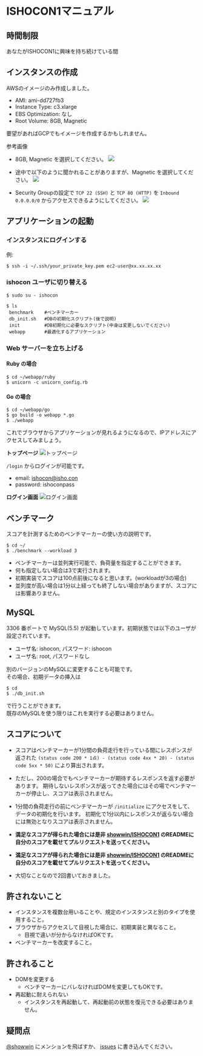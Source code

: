 # ISHOCON1マニュアル
## 時間制限
あなたがISHOCON1に興味を持ち続けている間

## インスタンスの作成
AWSのイメージのみ作成しました。
* AMI: ami-dd727fb3
* Instance Type: c3.xlarge
* EBS Optimization: なし
* Root Volume: 8GB, Magnetic

要望があればGCPでもイメージを作成するかもしれません。

参考画像  
* 8GB, Magnetic を選択してください。
![](https://raw.githubusercontent.com/showwin/ISHOCON1/master/doc/images/instance1.png)

* 途中で以下のように聞かれることがありますが、Magnetic を選択してください。
![](https://raw.githubusercontent.com/showwin/ISHOCON1/master/doc/images/instance2.png)

* Security Groupの設定で `TCP 22 (SSH)` と `TCP 80 (HTTP)` を `Inbound 0.0.0.0/0` からアクセスできるようにしてください。
![](https://raw.githubusercontent.com/showwin/ISHOCON1/master/doc/images/instance3.png)

## アプリケーションの起動
### インスタンスにログインする
例:
```
$ ssh -i ~/.ssh/your_private_key.pem ec2-user@xx.xx.xx.xx
```

### ishocon ユーザに切り替える
```
$ sudo su - ishocon
```

```
$ ls
 benchmark    #ベンチマーカー
 db_init.sh   #DBの初期化スクリプト(後で説明)
 init         #DB初期化に必要なスクリプト(中身は変更しないでください)
 webapp       #最適化するアプリケーション
```

### Web サーバーを立ち上げる
#### Ruby の場合
```
$ cd ~/webapp/ruby
$ unicorn -c unicorn_config.rb
```

#### Go の場合
```
$ cd ~/webapp/go
$ go build -o webapp *.go
$ ./webapp
```
これでブラウザからアプリケーションが見れるようになるので、IPアドレスにアクセスしてみましょう。  

**トップページ**
![トップページ](https://raw.githubusercontent.com/showwin/ISHOCON1/master/doc/images/top.png)

`/login` からログインが可能です。
* email: ishocon@isho.con
* password: ishoconpass

**ログイン画面**
![ログイン画面](https://raw.githubusercontent.com/showwin/ISHOCON1/master/doc/images/login.png)


## ベンチマーク
スコアを計測するためのベンチマーカーの使い方の説明です。
```
$ cd ~/
$ ./benchmark --workload 3
```
* ベンチマーカーは並列実行可能で、負荷量を指定することができます。
* 何も指定しない場合は3で実行されます。
* 初期実装でスコアは100点前後になると思います。(workloadが3の場合)
* 並列度が高い場合は1分以上経っても終了しない場合がありますが、スコアには影響ありません。

## MySQL
3306 番ポートで MySQL(5.5) が起動しています。初期状態では以下のユーザが設定されています。
* ユーザ名: ishocon, パスワード: ishocon
* ユーザ名: root, パスワードなし

別のバージョンのMySQLに変更することも可能です。  
その場合、初期データの挿入は
```
$ cd
$ ./db_init.sh
```
で行うことができます。  
既存のMySQLを使う限りはこれを実行する必要はありません。

## スコアについて
* スコアはベンチマーカーが1分間の負荷走行を行っている間にレスポンスが返された
`(status code 200 * 1点) - (status code 4xx * 20) - (status code 5xx * 50)`
により算出されます。
* ただし、200の場合でもベンチマーカーが期待するレスポンスを返す必要があります。
期待しないレスポンスが返ってきた場合にはその場でベンチマーカーが停止し、スコアは表示されません。
* 1分間の負荷走行の前にベンチマーカーが `/initialize` にアクセスをして、データの初期化を行います。
初期化で1分以内にレスポンスが返らない場合には無効となりスコアは表示されません。

* **満足なスコアが得られた場合には是非 [showwin/ISHOCON1](https://github.com/showwin/ISHOCON1) のREADMEに自分のスコアを載せてプルリクエストを送ってください。**
* **満足なスコアが得られた場合には是非 [showwin/ISHOCON1](https://github.com/showwin/ISHOCON1) のREADMEに自分のスコアを載せてプルリクエストを送ってください。**
* 大切なことなので2回書いておきました。

## 許されないこと
* インスタンスを複数台用いることや、規定のインスタンスと別のタイプを使用すること。
* ブラウザからアクセスして目視した場合に、初期実装と異なること。
  * 目視で違いが分からなければOKです。
* ベンチマーカーを改変すること。

## 許されること
* DOMを変更する
  * ベンチマーカーにバレなければDOMを変更してもOKです。
* 再起動に耐えられない
  * インスタンスを再起動して、再起動前の状態を復元できる必要はありません。

## 疑問点
[@showwin](https://twitter.com/showwin) にメンションを飛ばすか、 [issues](https://github.com/showwin/ISHOCON1/issues) に書き込んでください。
